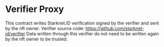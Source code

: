 # Verifier Proxy

This contract writes Starknet.ID verification signed by the verifier and sent by the nft owner.
Verifier source code: https://github.com/starknet-id/verifier
Data written through this verifier do not need to be written again by the nft owner to be trusted.